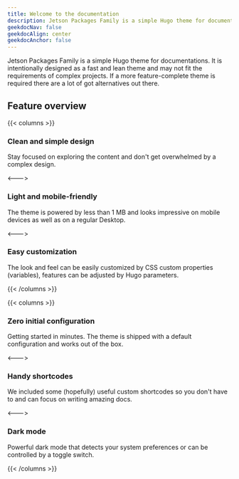 ```yaml
---
title: Welcome to the documentation
description: Jetson Packages Family is a simple Hugo theme for documentations. It is intentionally designed as a fast and lean theme and may not fit the requirements of complex projects. If a more feature-complete theme is required there are a lot of got alternatives out there.
geekdocNav: false
geekdocAlign: center
geekdocAnchor: false
---
```


<!-- markdownlint-restore -->

Jetson Packages Family is a simple Hugo theme for documentations. It is intentionally designed as a fast and lean theme and may not fit the requirements of complex projects. If a more feature-complete theme is required there are a lot of got alternatives out there.


## Feature overview

{{< columns >}}

### Clean and simple design

Stay focused on exploring the content and don't get overwhelmed by a complex design.

<--->

### Light and mobile-friendly

The theme is powered by less than 1 MB and looks impressive on mobile devices as well as on a regular Desktop.

<--->

### Easy customization

The look and feel can be easily customized by CSS custom properties (variables), features can be adjusted by Hugo parameters.

{{< /columns >}}

{{< columns >}}

### Zero initial configuration

Getting started in minutes. The theme is shipped with a default configuration and works out of the box.

<--->

### Handy shortcodes

We included some (hopefully) useful custom shortcodes so you don't have to and can focus on writing amazing docs.

<--->

### Dark mode

Powerful dark mode that detects your system preferences or can be controlled by a toggle switch.

{{< /columns >}}
